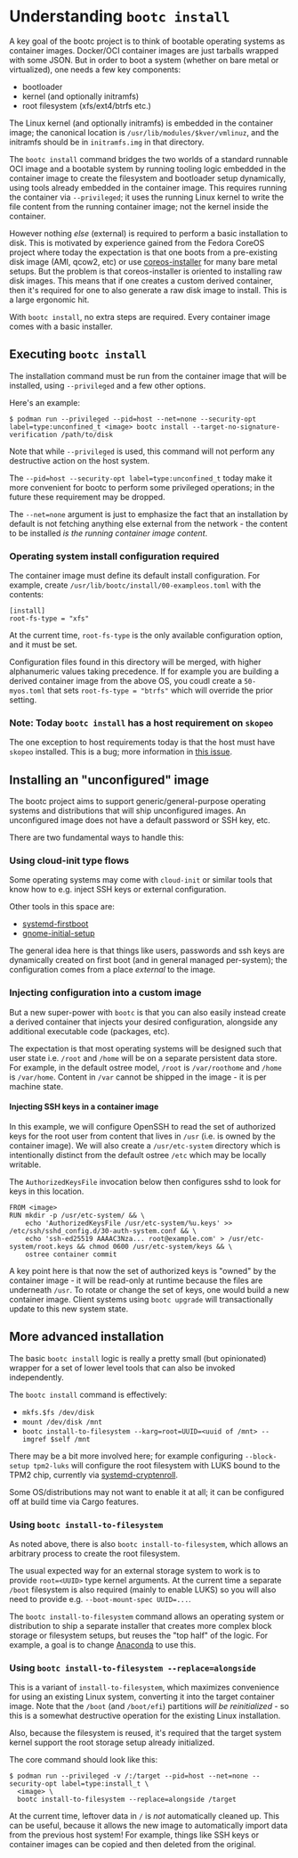 # Understanding `bootc install`

A key goal of the bootc project is to think of bootable operating systems
as container images.  Docker/OCI container images are just tarballs
wrapped with some JSON.  But in order to boot a system (whether on bare metal
or virtualized), one needs a few key components:

- bootloader
- kernel (and optionally initramfs)
- root filesystem (xfs/ext4/btrfs etc.)

The Linux kernel (and optionally initramfs) is embedded in the container image; the canonical location
is `/usr/lib/modules/$kver/vmlinuz`, and the initramfs should be in `initramfs.img`
in that directory.

The `bootc install` command bridges the two worlds of a standard runnable OCI image
and a bootable system by running tooling
logic embedded in the container image to create the filesystem and
bootloader setup dynamically, using tools already embedded in the container
image.  This requires running the container via `--privileged`; it uses
the running Linux kernel to write the file content from the running container image;
not the kernel inside the container.

However nothing *else* (external) is required to perform a basic installation
to disk.  This is motivated by experience gained from the Fedora CoreOS
project where today the expectation is that one boots from a pre-existing disk
image (AMI, qcow2, etc) or use [coreos-installer](https://github.com/coreos/coreos-installer)
for many bare metal setups.  But the problem is that coreos-installer
is oriented to installing raw disk images.  This means that if
one creates a custom derived container, then it's required for
one to also generate a raw disk image to install.  This is a large
ergonomic hit.

With `bootc install`, no extra steps are required.  Every container
image comes with a basic installer.

## Executing `bootc install`

The installation command must be run from the container image
that will be installed, using `--privileged` and a few
other options.

Here's an example:

```
$ podman run --privileged --pid=host --net=none --security-opt label=type:unconfined_t <image> bootc install --target-no-signature-verification /path/to/disk
```

Note that while `--privileged` is used, this command will not
perform any destructive action on the host system.

The `--pid=host --security-opt label=type:unconfined_t` today
make it more convenient for bootc to perform some privileged
operations; in the future these requirement may be dropped.

The `--net=none` argument is just to emphasize the fact that
an installation by default is not fetching anything else external
from the network - the content to be installed
*is the running container image content*.

### Operating system install configuration required

The container image must define its default install configuration.  For example,
create `/usr/lib/bootc/install/00-exampleos.toml` with the contents:

```
[install]
root-fs-type = "xfs"
```

At the current time, `root-fs-type` is the only available configuration option, and it must be set.

Configuration files found in this directory will be merged, with higher alphanumeric values
taking precedence.  If for example you are building a derived container image from the above OS,
you coudl create a `50-myos.toml`  that sets `root-fs-type = "btrfs"` which will override the
prior setting.

### Note: Today `bootc install` has a host requirement on `skopeo`

The one exception to host requirements today is that the host must
have `skopeo` installed.  This is a bug; more information in [this issue](https://github.com/containers/bootc/issues/81).


## Installing an "unconfigured" image

The bootc project aims to support generic/general-purpose operating
systems and distributions that will ship unconfigured images.  An
unconfigured image does not have a default password or SSH key, etc.

There are two fundamental ways to handle this:

### Using cloud-init type flows

Some operating systems may come with `cloud-init` or similar tools
that know how to e.g. inject SSH keys or external configuration.

Other tools in this space are:

- [systemd-firstboot](https://www.freedesktop.org/software/systemd/man/systemd-firstboot.html)
- [gnome-initial-setup](https://gitlab.gnome.org/GNOME/gnome-initial-setup)

The general idea here is that things like users, passwords and ssh keys 
are dynamically created on first boot (and in general managed per-system);
the configuration comes from a place *external* to the image.

### Injecting configuration into a custom image

But a new super-power with `bootc` is that you can also easily instead
create a derived container that injects your desired configuration,
alongside any additional executable code (packages, etc).

The expectation is that most operating systems will be designed such
that user state i.e. `/root` and `/home` will be on a separate persistent data store.
For example, in the default ostree model, `/root` is `/var/roothome`
and `/home` is `/var/home`.  Content in `/var` cannot be shipped
in the image - it is per machine state.

#### Injecting SSH keys in a container image

In this example, we will configure OpenSSH to read the
set of authorized keys for the root user from content
that lives in `/usr` (i.e. is owned by the container image).
We will also create a `/usr/etc-system` directory which is intentionally distinct
from the default ostree `/etc` which may be locally writable.

The `AuthorizedKeysFile` invocation below then configures sshd to look
for keys in this location.

```
FROM <image>
RUN mkdir -p /usr/etc-system/ && \
    echo 'AuthorizedKeysFile /usr/etc-system/%u.keys' >> /etc/ssh/sshd_config.d/30-auth-system.conf && \
    echo 'ssh-ed25519 AAAAC3Nza... root@example.com' > /usr/etc-system/root.keys && chmod 0600 /usr/etc-system/keys && \
    ostree container commit
```

A key point here is that now the set of authorized keys is "owned"
by the container image - it will be read-only at runtime because
the files are underneath `/usr`.  To rotate or change the set of keys,
one would build a new container image.  Client systems using `bootc upgrade`
will transactionally update to this new system state.


## More advanced installation

The basic `bootc install` logic is really a pretty small (but opinionated) wrapper
for a set of lower level tools that can also be invoked independently.

The `bootc install` command is effectively:

- `mkfs.$fs /dev/disk`
- `mount /dev/disk /mnt`
- `bootc install-to-filesystem --karg=root=UUID=<uuid of /mnt> --imgref $self /mnt`

There may be a bit more involved here; for example configuring
`--block-setup tpm2-luks` will configure the root filesystem
with LUKS bound to the TPM2 chip, currently via [systemd-cryptenroll](https://www.freedesktop.org/software/systemd/man/systemd-cryptenroll.html#).

Some OS/distributions may not want to enable it at all; it
can be configured off at build time via Cargo features.

### Using `bootc install-to-filesystem`

As noted above, there is also `bootc install-to-filesystem`, which allows
an arbitrary process to create the root filesystem.

The usual expected way for an external storage system to work
is to provide `root=<UUID>` type kernel arguments.  At the current
time a separate `/boot` filesystem is also required (mainly to enable LUKS)
so you will also need to provide e.g. `--boot-mount-spec UUID=...`.

The `bootc install-to-filesystem` command allows an operating
system or distribution to ship a separate installer that creates more complex block
storage or filesystem setups, but reuses the "top half" of the logic.
For example, a goal is to change [Anaconda](https://github.com/rhinstaller/anaconda/)
to use this.


### Using `bootc install-to-filesystem --replace=alongside`

This is a variant of `install-to-filesystem`, which maximizes convenience for using
an existing Linux system, converting it into the target container image.  Note that
the `/boot` (and `/boot/efi`) partitions *will be reinitialized* - so this is a
somewhat destructive operation for the existing Linux installation.

Also, because the filesystem is reused, it's required that the target system kernel
support the root storage setup already initialized.

The core command should look like this:

```
$ podman run --privileged -v /:/target --pid=host --net=none --security-opt label=type:install_t \
  <image> \
  bootc install-to-filesystem --replace=alongside /target
```

At the current time, leftover data in `/` is *not* automatically cleaned up.  This can
be useful, because it allows the new image to automatically import data from the previous
host system!  For example, things like SSH keys or container images can be copied
and then deleted from the original.
